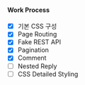 #### Work Process

- [x] 기본 CSS 구성
- [x] Page Routing
- [x] Fake REST API
- [x] Pagination
- [x] Comment
- [ ] Nested Reply
- [ ] CSS Detailed Styling